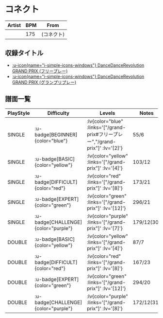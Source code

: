 # コネクト

|Artist|BPM|From|
|------|---|----|
||175|(コネクト)|

## 収録タイトル

- [ :u-icon{name="i-simple-icons-windows"} DanceDanceRevolution GRAND PRIX (フリープレー)](/grand-prix#フリープレー)
- [ :u-icon{name="i-simple-icons-windows"} DanceDanceRevolution GRAND PRIX (グランプリプレー)](/grand-prix)

## 譜面一覧

|PlayStyle|Difficulty|Levels|Notes|Movie|
|---------|----------|------|-----|-----|
|SINGLE| :u-badge[BEGINNER]{color="blue"} | :lv{color="blue" :links='["/grand-prix#フリープレー","/grand-prix"]' :lv='[2]'} |55/6||
|SINGLE| :u-badge[BASIC]{color="yellow"} | :lv{color="yellow" :links='["/grand-prix"]' :lv='[4]'} |103/12||
|SINGLE| :u-badge[DIFFICULT]{color="red"} | :lv{color="red" :links='["/grand-prix"]' :lv='[8]'} |173/21||
|SINGLE| :u-badge[EXPERT]{color="green"} | :lv{color="green" :links='["/grand-prix"]' :lv='[12]'} |296/21||
|SINGLE| :u-badge[CHALLENGE]{color="purple"} | :lv{color="purple" :links='["/grand-prix"]' :lv='[7]'} |179/12(30)||
|DOUBLE| :u-badge[BASIC]{color="yellow"} | :lv{color="yellow" :links='["/grand-prix"]' :lv='[4]'} |87/7||
|DOUBLE| :u-badge[DIFFICULT]{color="red"} | :lv{color="red" :links='["/grand-prix"]' :lv='[8]'} |167/23||
|DOUBLE| :u-badge[EXPERT]{color="green"} | :lv{color="green" :links='["/grand-prix"]' :lv='[12]'} |294/20||
|DOUBLE| :u-badge[CHALLENGE]{color="purple"} | :lv{color="purple" :links='["/grand-prix"]' :lv='[8]'} |172/12(31)||
